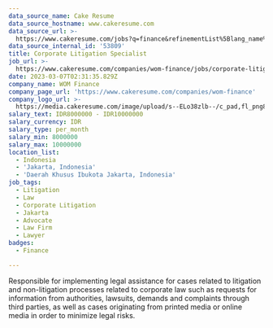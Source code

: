 ```yaml
---
data_source_name: Cake Resume
data_source_hostname: www.cakeresume.com
data_source_url: >-
  https://www.cakeresume.com/jobs?q=finance&refinementList%5Blang_name%5D%5B0%5D=English&refinementList%5Bsalary_type%5D=per_year&range%5Bsalary_range%5D%5Bmin%5D=1000000&page=3
data_source_internal_id: '53809'
title: Corporate Litigation Specialist
job_url: >-
  https://www.cakeresume.com/companies/wom-finance/jobs/corporate-litigation-specialist
date: 2023-03-07T02:31:35.829Z
company_name: WOM Finance
company_page_url: 'https://www.cakeresume.com/companies/wom-finance'
company_logo_url: >-
  https://media.cakeresume.com/image/upload/s--ELo38zlb--/c_pad,fl_png8,h_200,w_200/v1675664211/vhowrxjt0vruf3y7u0ri.png
salary_text: IDR8000000 - IDR10000000
salary_currency: IDR
salary_type: per_month
salary_min: 8000000
salary_max: 10000000
location_list:
  - Indonesia
  - 'Jakarta, Indonesia'
  - 'Daerah Khusus Ibukota Jakarta, Indonesia'
job_tags:
  - Litigation
  - Law
  - Corporate Litigation
  - Jakarta
  - Advocate
  - Law Firm
  - Lawyer
badges:
  - Finance

---
```


Responsible for implementing legal assistance for cases related to litigation and non-litigation processes related to corporate law such as requests for information from authorities, lawsuits, demands and complaints through third parties, as well as cases originating from printed media or online media in order to minimize legal risks.